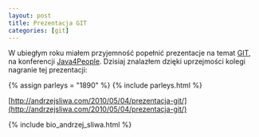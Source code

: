```yaml
---
layout: post
title: Prezentacja GIT
categories: [git]
---
```

W ubiegłym roku miałem przyjemność popełnić prezentacje na temat [GIT](http://git-scm.com/), na konferencji [Java4People](http://java4people.com/). Dzisiaj znalazłem dzięki uprzejmości kolegi nagranie tej prezentacji:

{% assign parleys = "1890" %}
{% include parleys.html %}

[http://andrzejsliwa.com/2010/05/04/prezentacja-git/](http://andrzejsliwa.com/2010/05/04/prezentacja-git/)

{% include bio_andrzej_sliwa.html %}